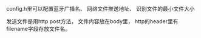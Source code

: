 config.h里可以配置蓝牙广播名、 网络文件推送地址、 识别文件的最小文件大小

发送文件是用http post方法， 文件内容放在body里， http的header里有filename字段存放文件名。 